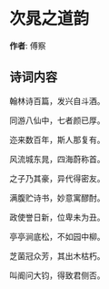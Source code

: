 # 次晁之道韵

**作者**: 傅察

## 诗词内容

翰林诗百篇，发兴自斗酒。

同游八仙中，七者颜已厚。

迩来数百年，斯人那复有。

风流城东晁，四海蔚称首。

之子乃其豪，异代得密友。

满腹贮诗书，妙意寓醪酎。

政使誉日新，位卑未为丑。

亭亭涧底松，不如园中柳。

芝菌冠众芳，其出木枯朽。

叫阍问大钧，得致君侧否。

